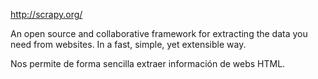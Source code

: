 http://scrapy.org/

An open source and collaborative framework for extracting the data you need from websites.
In a fast, simple, yet extensible way.

Nos permite de forma sencilla extraer información de webs HTML.
